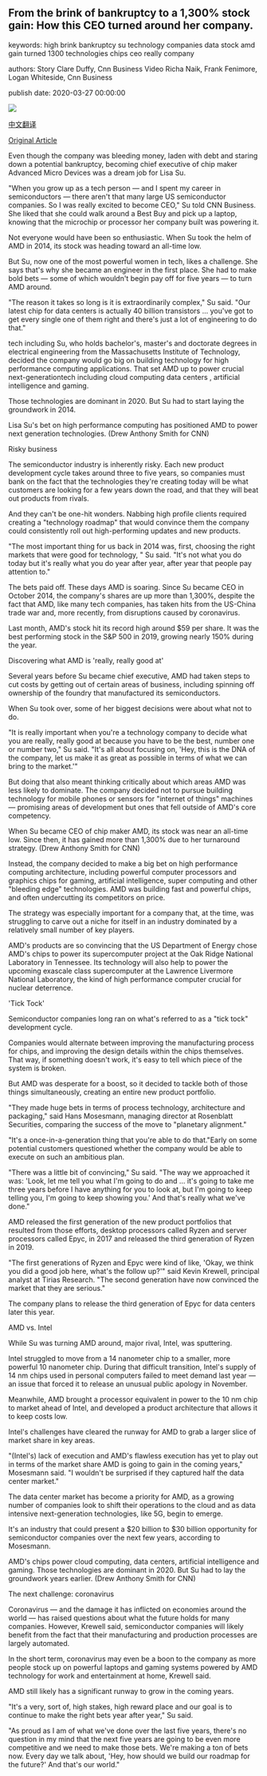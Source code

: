 ## From the brink of bankruptcy to a 1,300% stock gain: How this CEO turned around her company.

keywords: high brink bankruptcy su technology companies data stock amd gain turned 1300 technologies chips ceo really company

authors: Story Clare Duffy, Cnn Business Video Richa Naik, Frank Fenimore, Logan Whiteside, Cnn Business

publish date: 2020-03-27 00:00:00

![](https://cdn.cnn.com/cnnnext/dam/assets/200325173301-01-risk-takers-series---lisa-su---amd---restricted-super-tease.jpg)

[中文翻译](From%20the%20brink%20of%20bankruptcy%20to%20a%201%2C300%25%20stock%20gain%3A%20How%20this%20CEO%20turned%20around%20her%20company._zh.md)

[Original Article](https://edition.cnn.com/2020/03/27/tech/lisa-su-amd-risk-takers/index.html)

Even though the company was bleeding money, laden with debt and staring down a potential bankruptcy, becoming chief executive of chip maker Advanced Micro Devices was a dream job for Lisa Su.

"When you grow up as a tech person — and I spent my career in semiconductors — there aren't that many large US semiconductor companies. So I was really excited to become CEO," Su told CNN Business. She liked that she could walk around a Best Buy and pick up a laptop, knowing that the microchip or processor her company built was powering it.

Not everyone would have been so enthusiastic. When Su took the helm of AMD in 2014, its stock was heading toward an all-time low.

But Su, now one of the most powerful women in tech, likes a challenge. She says that's why she became an engineer in the first place. She had to make bold bets — some of which wouldn't begin pay off for five years — to turn AMD around.

"The reason it takes so long is it is extraordinarily complex," Su said. "Our latest chip for data centers is actually 40 billion transistors ... you've got to get every single one of them right and there's just a lot of engineering to do that."

tech including Su, who holds bachelor's, master's and doctorate degrees in electrical engineering from the Massachusetts Institute of Technology, decided the company would go big on building technology for high performance computing applications. That set AMD up to power crucial next-generationtech including cloud computing data centers , artificial intelligence and gaming.

Those technologies are dominant in 2020. But Su had to start laying the groundwork in 2014.

Lisa Su's bet on high performance computing has positioned AMD to power next generation technologies. (Drew Anthony Smith for CNN)

Risky business

The semiconductor industry is inherently risky. Each new product development cycle takes around three to five years, so companies must bank on the fact that the technologies they're creating today will be what customers are looking for a few years down the road, and that they will beat out products from rivals.

And they can't be one-hit wonders. Nabbing high profile clients required creating a "technology roadmap" that would convince them the company could consistently roll out high-performing updates and new products.

"The most important thing for us back in 2014 was, first, choosing the right markets that were good for technology, " Su said. "It's not what you do today but it's really what you do year after year, after year that people pay attention to."

The bets paid off. These days AMD is soaring. Since Su became CEO in October 2014, the company's shares are up more than 1,300%, despite the fact that AMD, like many tech companies, has taken hits from the US-China trade war and, more recently, from disruptions caused by coronavirus.

Last month, AMD's stock hit its record high around $59 per share. It was the best performing stock in the S&P 500 in 2019, growing nearly 150% during the year.

Discovering what AMD is 'really, really good at'

Several years before Su became chief executive, AMD had taken steps to cut costs by getting out of certain areas of business, including spinning off ownership of the foundry that manufactured its semiconductors.

When Su took over, some of her biggest decisions were about what not to do.

"It is really important when you're a technology company to decide what you are really, really good at because you have to be the best, number one or number two," Su said. "It's all about focusing on, 'Hey, this is the DNA of the company, let us make it as great as possible in terms of what we can bring to the market.'"

But doing that also meant thinking critically about which areas AMD was less likely to dominate. The company decided not to pursue building technology for mobile phones or sensors for "internet of things" machines — promising areas of development but ones that fell outside of AMD's core competency.

When Su became CEO of chip maker AMD, its stock was near an all-time low. Since then, it has gained more than 1,300% due to her turnaround strategy. (Drew Anthony Smith for CNN)

Instead, the company decided to make a big bet on high performance computing architecture, including powerful computer processors and graphics chips for gaming, artificial intelligence, super computing and other "bleeding edge" technologies. AMD was building fast and powerful chips, and often undercutting its competitors on price.

The strategy was especially important for a company that, at the time, was struggling to carve out a niche for itself in an industry dominated by a relatively small number of key players.

AMD's products are so convincing that the US Department of Energy chose AMD's chips to power its supercomputer project at the Oak Ridge National Laboratory in Tennessee. Its technology will also help to power the upcoming exascale class supercomputer at the Lawrence Livermore National Laboratory, the kind of high performance computer crucial for nuclear deterrence.

'Tick Tock'

Semiconductor companies long ran on what's referred to as a "tick tock" development cycle.

Companies would alternate between improving the manufacturing process for chips, and improving the design details within the chips themselves. That way, if something doesn't work, it's easy to tell which piece of the system is broken.

But AMD was desperate for a boost, so it decided to tackle both of those things simultaneously, creating an entire new product portfolio.

"They made huge bets in terms of process technology, architecture and packaging," said Hans Mosesmann, managing director at Rosenblatt Securities, comparing the success of the move to "planetary alignment."

"It's a once-in-a-generation thing that you're able to do that."Early on some potential customers questioned whether the company would be able to execute on such an ambitious plan.

"There was a little bit of convincing," Su said. "The way we approached it was: 'Look, let me tell you what I'm going to do and ... it's going to take me three years before I have anything for you to look at, but I'm going to keep telling you, I'm going to keep showing you.' And that's really what we've done."

AMD released the first generation of the new product portfolios that resulted from those efforts, desktop processors called Ryzen and server processors called Epyc, in 2017 and released the third generation of Ryzen in 2019.

"The first generations of Ryzen and Epyc were kind of like, 'Okay, we think you did a good job here, what's the follow up?'" said Kevin Krewell, principal analyst at Tirias Research. "The second generation have now convinced the market that they are serious."

The company plans to release the third generation of Epyc for data centers later this year.

AMD vs. Intel

While Su was turning AMD around, major rival, Intel, was sputtering.

Intel struggled to move from a 14 nanometer chip to a smaller, more powerful 10 nanometer chip. During that difficult transition, Intel's supply of 14 nm chips used in personal computers failed to meet demand last year — an issue that forced it to release an unusual public apology in November.

Meanwhile, AMD brought a processor equivalent in power to the 10 nm chip to market ahead of Intel, and developed a product architecture that allows it to keep costs low.

Intel's challenges have cleared the runway for AMD to grab a larger slice of market share in key areas.

"(Intel's) lack of execution and AMD's flawless execution has yet to play out in terms of the market share AMD is going to gain in the coming years," Mosesmann said. "I wouldn't be surprised if they captured half the data center market."

The data center market has become a priority for AMD, as a growing number of companies look to shift their operations to the cloud and as data intensive next-generation technologies, like 5G, begin to emerge.

It's an industry that could present a $20 billion to $30 billion opportunity for semiconductor companies over the next few years, according to Mosesmann.

AMD's chips power cloud computing, data centers, artificial intelligence and gaming. Those technologies are dominant in 2020. But Su had to lay the groundwork years earlier. (Drew Anthony Smith for CNN)

The next challenge: coronavirus

Coronavirus — and the damage it has inflicted on economies around the world — has raised questions about what the future holds for many companies. However, Krewell said, semiconductor companies will likely benefit from the fact that their manufacturing and production processes are largely automated.

In the short term, coronavirus may even be a boon to the company as more people stock up on powerful laptops and gaming systems powered by AMD technology for work and entertainment at home, Krewell said.

AMD still likely has a significant runway to grow in the coming years.

"It's a very, sort of, high stakes, high reward place and our goal is to continue to make the right bets year after year," Su said.

"As proud as I am of what we've done over the last five years, there's no question in my mind that the next five years are going to be even more competitive and we need to make those bets. We're making a ton of bets now. Every day we talk about, 'Hey, how should we build our roadmap for the future?' And that's our world."
